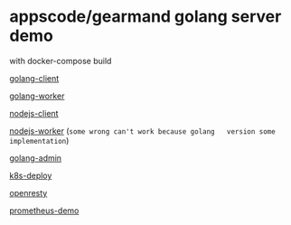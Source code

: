 # appscode/gearmand golang server demo

with docker-compose build

[golang-client](./client/client.go)

[golang-worker](./worker/worker.go)

[nodejs-client](./nodejs/client/index.js)

[nodejs-worker](./nodejs/worker/index.js) (`some wrong can't work because golang   version some implementation`)

[golang-admin](./admin/main.go)

[k8s-deploy](./k8s/README.md)

[openresty](./openresty/nginx.conf)

[prometheus-demo](./prometheus/prometheus.yml)